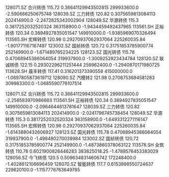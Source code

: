 128071.SZ 合兴转债 115.72 0.36641129943502815 299933600.0 -2.590666250675748
128039.SZ 三力转债 120.82 0.3075659813084113 202414900.0 -2.2472825342002904
128049.SZ 华源转债 115.3 0.3817252032520324 363158900.0 -1.9434459492437965
113561.SH 正裕转债 120.34 0.3894927835051547 149910000.0 -1.9385969070326494
113565.SH 宏辉转债 120.98 0.29270937062937064 225260035.84 -1.901771167167497
123002.SZ 国祯转债 120.72 0.31751853785900774 252149900.0 -1.671489765234225
128123.SZ 国光转债 115.78 0.47068945386064054 319937900.0 -1.3009252923434784
128120.SZ 联诚转债 122.15 0.29302296211251444 259962400.0 -1.2940870171980725
113628.SH 晨丰转债 117.41 0.316201373390558 415000000.0 -1.0697805873619712
128090.SZ 汽模转2 121.98 0.2708753694581283 309983300.0 -1.0685590776107514


128071.SZ 合兴转债 115.72 0.36641129943502815 299933600.0 -2.256583970986883
113561.SH 正裕转债 120.34 0.3894927835051547 149910000.0 -2.0964644613781647
128039.SZ 三力转债 120.82 0.3075659813084113 202414900.0 -2.0241796745738454
128049.SZ 华源转债 115.3 0.3817252032520324 363158900.0 -1.6493312271116147
113565.SH 宏辉转债 120.98 0.29270937062937064 225260035.84 -1.6143880432606927
128123.SZ 国光转债 115.78 0.47068945386064054 319937900.0 -1.498480270039984
123002.SZ 国祯转债 120.72 0.31751853785900774 252149900.0 -1.4873860378063122
113578.SH 全筑转债 110.78 0.6021900826446283 383825018.25 -1.4788576453383029
128056.SZ 今飞转债 120.5 0.5096348314606742 172248400.0 -1.4028612106696459
128070.SZ 智能转债 117.7 0.6153898550724637 229620100.0 -1.1157776763649785

